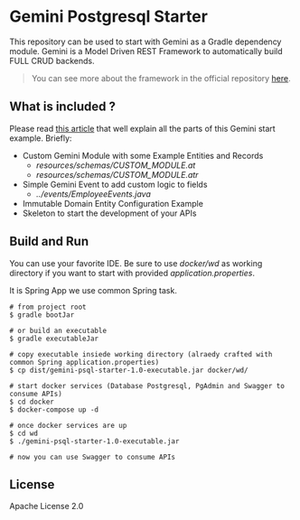 
# Gemini Postgresql Starter

This repository can be used to start with Gemini as a Gradle dependency module. Gemini is a Model Driven REST Framework
to automatically build FULL CRUD backends.

> You can see more about the framework in the official repository [here](https://github.com/gemini-projects/gemini).


## What is included ?

Please read [this article](https://medium.com/@h4t0n/gemini-starter-model-driven-rest-apis-in-minutes-9576a4988ff)
 that well explain all the parts of this Gemini start example. Briefly:

* Custom Gemini Module with some Example Entities and Records
    * *resources/schemas/CUSTOM_MODULE.at*
    * *resources/schemas/CUSTOM_MODULE.atr*
* Simple Gemini Event to add custom logic to fields
    * *../events/EmployeeEvents.java*
* Immutable Domain Entity Configuration Example
* Skeleton to start the development of your APIs

## Build and Run

You can use your favorite IDE. Be sure to use *docker/wd* as working directory if you want to start with provided *application.properties*.

It is Spring App we use common Spring task.

```
# from project root
$ gradle bootJar

# or build an executable
$ gradle executableJar

# copy executable insiede working directory (alraedy crafted with common Spring application.properties)
$ cp dist/gemini-psql-starter-1.0-executable.jar docker/wd/

# start docker services (Database Postgresql, PgAdmin and Swagger to consume APIs)
$ cd docker
$ docker-compose up -d

# once docker services are up
$ cd wd
$ ./gemini-psql-starter-1.0-executable.jar

# now you can use Swagger to consume APIs

```

## License
Apache License 2.0